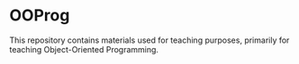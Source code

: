 # OOProg
This repository contains materials used for teaching purposes, primarily for teaching Object-Oriented Programming.
